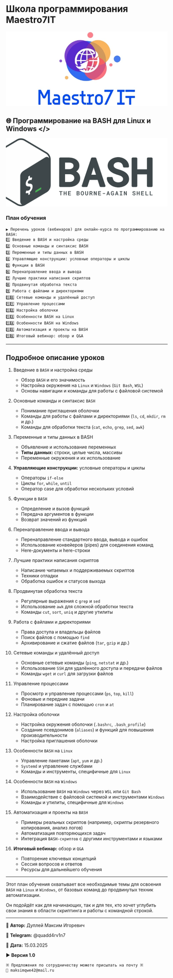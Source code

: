 # Школа программирования Maestro7IT

![maestro7it](img/logo_maestro7it.jpg)

## 🌐 Программирование на BASH для Linux и Windows </>

![bash](img/bash.png)

### План обучения

```textline
▶️ Перечень уроков (вебинаров) для онлайн-курса по программированию на BASH:
1️⃣ Введение в BASH и настройка среды
2️⃣ Основные команды и синтаксис BASH
3️⃣ Переменные и типы данных в BASH
4️⃣ Управляющие конструкции: условные операторы и циклы
5️⃣ Функции в BASH
6️⃣ Перенаправление ввода и вывода
7️⃣ Лучшие практики написания скриптов
8️⃣ Продвинутая обработка текста
9️⃣ Работа с файлами и директориями
1️⃣0️⃣ Сетевые команды и удалённый доступ
1️⃣1️⃣ Управление процессами
1️⃣2️⃣ Настройка оболочки
1️⃣3️⃣ Особенности BASH на Linux
1️⃣4️⃣ Особенности BASH на Windows
1️⃣5️⃣ Автоматизация и проекты на BASH
1️⃣6️⃣ Итоговый вебинар: обзор и Q&A
```

---

## Подробное описание уроков

1. Введение в `BASH` и настройка среды

    - Обзор `BASH` и его значимость
    - Настройка окружения на `Linux` и `Windows` (`Git Bash`, `WSL`)
    - Основы навигации и команды для работы с файловой системой

2. Основные команды и синтаксис `BASH`

    - Понимание приглашения оболочки
    - Команды для работы с файлами и директориями (`ls`, `cd`, `mkdir`, `rm` и др.)
    - Команды для обработки текста (`cat`, `echo`, `grep`, `sed`, `awk`)

3. Переменные и типы данных в BASH  

    - Объявление и использование переменных
    - **Типы данных:** строки, целые числа, массивы
    - Переменные окружения и их использование

4. **Управляющие конструкции:** условные операторы и циклы  

    - Операторы `if-else`
    - Циклы `for`, `while`, `until`
    - Оператор case для обработки нескольких условий

5. Функции в `BASH`

    - Определение и вызов функций
    - Передача аргументов в функции
    - Возврат значений из функций

6. Перенаправление ввода и вывода

    - Перенаправление стандартного ввода, вывода и ошибок
    - Использование конвейеров (pipes) для соединения команд
    - Here-документы и here-строки

7. Лучшие практики написания скриптов

    - Написание читаемых и поддерживаемых скриптов
    - Техники отладки
    - Обработка ошибок и статусов выхода

8. Продвинутая обработка текста

    - Регулярные выражения с `grep` и `sed`
    - Использование `awk` для сложной обработки текста
    - Команды `cut`, `sort`, `uniq` и другие утилиты

9. Работа с файлами и директориями

    - Права доступа и владельцы файлов
    - Поиск файлов с помощью `find`
    - Архивирование и сжатие файлов (`tar`, `gzip` и др.)

10. Сетевые команды и удалённый доступ

    - Основные сетевые команды (`ping`, `netstat` и др.)
    - Использование `SSH` для удалённого доступа и передачи файлов
    - Команды `wget` и `curl` для загрузки файлов

11. Управление процессами

    - Просмотр и управление процессами (`ps`, `top`, `kill`)
    - Фоновые и передние задачи
    - Планирование задач с помощью `cron` и `at`

12. Настройка оболочки

    - Настройка окружения оболочки (`.bashrc`, `.bash_profile`)
    - Создание псевдонимов (`aliases`) и функций для повышения производительности
    - Настройка приглашения оболочки

13. Особенности `BASH` на `Linux`

    - Управление пакетами (`apt`, `yum` и др.)
    - `Systemd` и управление службами
    - Команды и инструменты, специфичные для `Linux`

14. Особенности `BASH` на `Windows`

    - Использование `BASH` на `Windows` через `WSL` или `Git Bash`
    - Взаимодействие с файловой системой и инструментами `Windows`
    - Команды и утилиты, специфичные для `Windows`

15. Автоматизация и проекты на `BASH`

    - Примеры реальных скриптов (например, скрипты резервного копирования, анализ логов)
    - Автоматизация повторяющихся задач
    - Интеграция `BASH-скриптов` с другими инструментами и языками

16. **Итоговый вебинар:** обзор и `Q&A`

    - Повторение ключевых концепций  
    - Сессия вопросов и ответов
    - Ресурсы для дальнейшего обучения

---

Этот план обучения охватывает все необходимые темы для освоения `BASH` на `Linux` и `Windows`, от базовых команд до продвинутых техник автоматизации.

Он подойдёт как для начинающих, так и для тех, кто хочет углубить свои знания в области скриптинга и работы с командной строкой.

---

💼 **Автор:** Дуплей Максим Игоревич

📲 **Telegram:** @quadd4rv1n7

📅 **Дата:** 15.03.2025

▶️ **Версия 1.0**

```textline
※ Предложения по сотрудничеству можете присылать на почту ※  
📧 maksimqwe42@mail.ru
